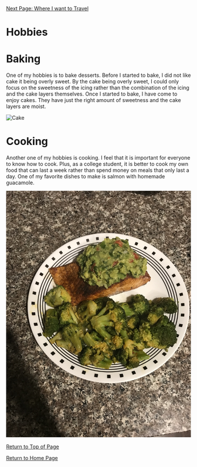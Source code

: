 [Next Page: Where I want to Travel](placesToTravel.md)
# Hobbies

# Baking

One of my hobbies is to bake desserts. Before I started to bake, I did not like cake it being overly sweet. By the cake being overly sweet, I could only focus on the sweetness of the icing rather than the combination of the icing and the cake layers themselves. Once I started to bake, I have come to enjoy cakes. They have just the right amount of sweetness and the cake layers are moist. 

![Cake](https://spicysouthernkitchen.com/wp-content/uploads/Red-Velvet-Cake-18.jpg)

# Cooking

Another one of my hobbies is cooking. I feel that it is important for everyone to know how to cook. Plus, as a college student, it is better to cook my own food that can last a week rather than spend money on meals that only last a day. One of my favorite dishes to make is salmon with homemade guacamole.

![Salmon](repoImages/salmon.jpg)

[Return to Top of Page](#hobbies)

[Return to Home Page](README.md)
